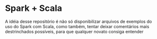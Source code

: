 # Spark + Scala
<p>
A idéia desse repositório é não só disponibilizar arquivos de exemplos do uso do Spark com Scala, como também, tentar deixar comentários mais destrinchados possíveis, para que qualquer novato consiga entender
</p>
